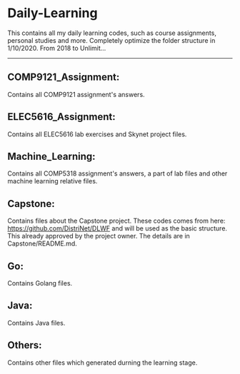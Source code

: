 # Daily-Learning

This contains all my daily learning codes, such as course assignments, personal studies and more.
Completely optimize the folder structure in 1/10/2020.
From 2018 to Unlimit...

--------------------------------------------------------------------------------------------------------------------------------
## COMP9121_Assignment: 
Contains all COMP9121 assignment's answers.


## ELEC5616_Assignment: 
Contains all ELEC5616 lab exercises and Skynet project files.


## Machine_Learning: 
Contains all COMP5318 assignment's answers, a part of lab files and other machine learning relative files.


## Capstone: 
Contains files about the Capstone project. These codes comes from here: https://github.com/DistriNet/DLWF and will be used as the basic structure. This already approved by the project owner. The details are in Capstone/README.md.

## Go: 
Contains Golang files.

## Java: 
Contains Java files.

## Others: 
Contains other files which generated durning the learning stage.

